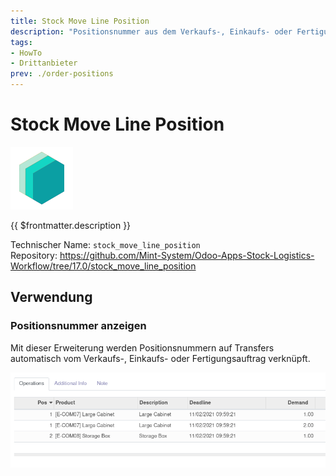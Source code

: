```yaml
---
title: Stock Move Line Position
description: "Positionsnummer aus dem Verkaufs-, Einkaufs- oder Fertigungsauftrag anzeigen."
tags:
- HowTo
- Drittanbieter
prev: ./order-positions
---
```

# Stock Move Line Position
![icon_oms_box](attachments/icons_odoo_mint_system.png)

{{ $frontmatter.description }}

Technischer Name: `stock_move_line_position`\
Repository: <https://github.com/Mint-System/Odoo-Apps-Stock-Logistics-Workflow/tree/17.0/stock_move_line_position>

## Verwendung

### Positionsnummer anzeigen

Mit dieser Erweiterung werden Positionsnummern auf Transfers automatisch vom Verkaufs-, Einkaufs- oder Fertigungsauftrag verknüpft.

![](attachments/Stock%20Move%20Line%20Position.png)